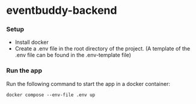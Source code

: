 # eventbuddy-backend

### Setup

- Install docker
- Create a .env file in the root directory of the project. (A template of the .env file can be found in the .env-template file)

### Run the app

Run the following command to start the app in a docker container:

```docker compose --env-file .env up```
